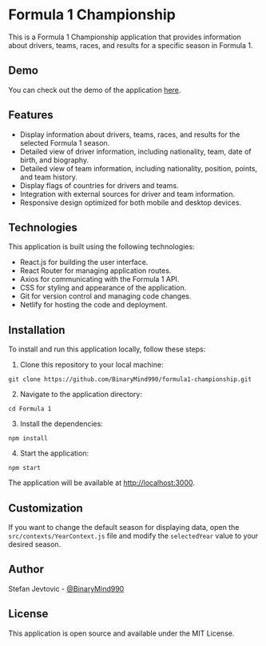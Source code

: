 <h1>Formula 1 Championship</h1>

<p>
  This is a Formula 1 Championship application that provides information about drivers, teams, races, and results for a specific season in Formula 1.
</p>

<h2>Demo</h2>

<p>
  You can check out the demo of the application <a href="https://formula1-championship.netlify.app/" target='blank'>here</a>.
</p>

<h2>Features</h2>

<ul>
  <li>Display information about drivers, teams, races, and results for the selected Formula 1 season.</li>
  <li>Detailed view of driver information, including nationality, team, date of birth, and biography.</li>
  <li>Detailed view of team information, including nationality, position, points, and team history.</li>
  <li>Display flags of countries for drivers and teams.</li>
  <li>Integration with external sources for driver and team information.</li>
  <li>Responsive design optimized for both mobile and desktop devices.</li>
</ul>

<h2>Technologies</h2>

<p>
  This application is built using the following technologies:
</p>

<ul>
  <li>React.js for building the user interface.</li>
  <li>React Router for managing application routes.</li>
  <li>Axios for communicating with the Formula 1 API.</li>
  <li>CSS for styling and appearance of the application.</li>
  <li>Git for version control and managing code changes.</li>
  <li>Netlify for hosting the code and deployment.</li>
</ul>

<h2>Installation</h2>

<p>
  To install and run this application locally, follow these steps:
</p>

<ol>
  <li>Clone this repository to your local machine:</li>
</ol>

<pre><code>git clone https://github.com/BinaryMind990/formula1-championship.git</code></pre>

<ol start="2">
  <li>Navigate to the application directory:</li>
</ol>

<pre><code>cd Formula 1</code></pre>

<ol start="3">
  <li>Install the dependencies:</li>
</ol>

<pre><code>npm install</code></pre>

<ol start="4">
  <li>Start the application:</li>
</ol>

<pre><code>npm start</code></pre>

<p>
  The application will be available at <a href="http://localhost:3000">http://localhost:3000</a>.
</p>

<h2>Customization</h2>

<p>
  If you want to change the default season for displaying data, open the <code>src/contexts/YearContext.js</code> file and modify the <code>selectedYear</code> value to your desired season.
</p>

<h2>Author</h2>

<p>
  Stefan Jevtovic - <a href="https://github.com/BinaryMind990">@BinaryMind990</a>
</p>

<h2>License</h2>

<p>
  This application is open source and available under the MIT License.
</p>
